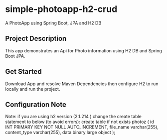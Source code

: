 # simple-photoapp-h2-crud
A PhotoApp using Spring Boot, JPA and H2 DB

## Project Description

This app demonstrates an Api for Photo information using H2 DB and Spring Boot JPA.

## Get Started

Download App and resolve Maven Dependencies then configure H2 to run locally and run the project.

## Configuration Note

Note: if you are using h2 version (2.1.214 ) change the create table statement to below (to avoid errors):
create table if not exists photoz (
    id INT PRIMARY KEY NOT NULL AUTO_INCREMENT,
    file_name varchar(255),
    content_type varchar(255),
    data binary large object
);
